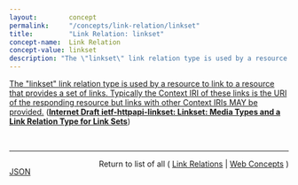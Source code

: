 ```yaml
---
layout:        concept
permalink:     "/concepts/link-relation/linkset"
title:         "Link Relation: linkset"
concept-name:  Link Relation
concept-value: linkset
description: "The \"linkset\" link relation type is used by a resource to link to a resource that provides a set of links. Typically the Context IRI of these links  is the URI of the responding resource but links with other Context IRIs MAY be provided."
---
```


[The "linkset" link relation type is used by a resource to link to a resource that provides a set of links. Typically the Context IRI of these links  is the URI of the responding resource but links with other Context IRIs MAY be provided.](http://tools.ietf.org/html/draft-ietf-httpapi-linkset#section-5 "Read documentation for Link Relation &#34;linkset&#34;") (**[Internet Draft ietf-httpapi-linkset: Linkset: Media Types and a Link Relation Type for Link Sets](/specs/IETF/I-D/ietf-httpapi-linkset "This specification defines two document formats and respective media types for representing sets of links as stand-alone resources. One format is JSON-based, the other aligned with the format for representing links in the HTTP &#34;Link&#34; header field. This specification also introduces a link relation type to support discovery of sets of links.")**)

<br/>
<hr/>

<p style="float : left"><a href="./linkset.json" title="JSON representing this particular Web Concept value">JSON</a></p>
<p style="text-align: right">Return to list of all ( <a href="../link-relation/">Link Relations</a> | <a href="../">Web Concepts</a> )</p>
